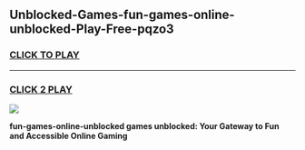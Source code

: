 
## Unblocked-Games-fun-games-online-unblocked-Play-Free-pqzo3
<h3>
<a href="https://premium76.site?title=fun-games-online-unblocked&ref=23A">CLICK TO PLAY</a></h3>
<hr>

<h3>
<a href="https://premium76.site?title=fun-games-online-unblocked&ref=23A">CLICK 2 PLAY</a>
  
</h3>

<a href="https://premium76.site?title=fun-games-online-unblocked&ref=23A"><img src="https://clearcache.store/games.png"></a>


**fun-games-online-unblocked games unblocked: Your Gateway to Fun and Accessible Online Gaming**
